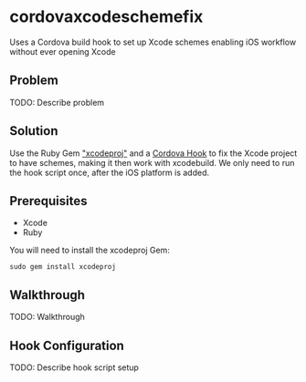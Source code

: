 # cordovaxcodeschemefix

Uses a Cordova build hook to set up Xcode schemes enabling iOS workflow without ever opening Xcode

## Problem

TODO: Describe problem

## Solution

Use the Ruby Gem ["xcodeproj"](https://rubygems.org/gems/xcodeproj) and a [Cordova Hook](https://cordova.apache.org/docs/en/5.1.1/guide/appdev/hooks/index.html) to fix the Xcode project to have schemes, making it then work with xcodebuild.  We only need to run the hook script once, after the iOS platform is added.

## Prerequisites

* Xcode
* Ruby

You will need to install the xcodeproj Gem:

```
sudo gem install xcodeproj
```

## Walkthrough

TODO: Walkthrough

## Hook Configuration

TODO: Describe hook script setup
